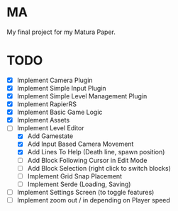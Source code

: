 # MA
My final project for my Matura Paper.
# TODO
- [x] Implement Camera Plugin
- [x] Implement Simple Input Plugin
- [x] Implement Simple Level Management Plugin
- [x] Implement RapierRS
- [x] Implement Basic Game Logic
- [x] Implement Assets
- [ ] Implement Level Editor
    - [x] Add Gamestate
    - [x] Add Input Based Camera Movement
    - [x] Add Lines To Help (Death line, spawn position)
    - [ ] Add Block Following Cursor in Edit Mode
    - [ ] Add Block Selection (right click to switch blocks)
    - [ ] Implement Grid Snap Placement
    - [ ] Implement Serde (Loading, Saving)
- [ ] Implement Settings Screen (to toggle features)
- [ ] Implement zoom out / in depending on Player speed